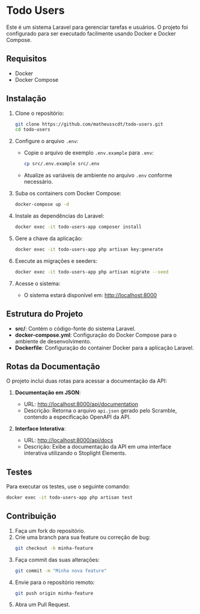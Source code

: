 # Todo Users

Este é um sistema Laravel para gerenciar tarefas e usuários. O projeto foi configurado para ser executado facilmente usando Docker e Docker Compose.

## Requisitos

- Docker
- Docker Compose

## Instalação

1. Clone o repositório:
   ```bash
   git clone https://github.com/matheusscdt/todo-users.git
   cd todo-users
   ```

2. Configure o arquivo `.env`:
   - Copie o arquivo de exemplo `.env.example` para `.env`:
     ```bash
     cp src/.env.example src/.env
     ```
   - Atualize as variáveis de ambiente no arquivo `.env` conforme necessário.

3. Suba os containers com Docker Compose:
   ```bash
   docker-compose up -d
   ```

4. Instale as dependências do Laravel:
   ```bash
   docker exec -it todo-users-app composer install
   ```

5. Gere a chave da aplicação:
   ```bash
   docker exec -it todo-users-app php artisan key:generate
   ```

6. Execute as migrações e seeders:
   ```bash
   docker exec -it todo-users-app php artisan migrate --seed
   ```

7. Acesse o sistema:
   - O sistema estará disponível em: [http://localhost:8000](http://localhost:8000)

## Estrutura do Projeto

- **src/**: Contém o código-fonte do sistema Laravel.
- **docker-compose.yml**: Configuração do Docker Compose para o ambiente de desenvolvimento.
- **Dockerfile**: Configuração do container Docker para a aplicação Laravel.

## Rotas da Documentação

O projeto inclui duas rotas para acessar a documentação da API:

1. **Documentação em JSON**:
   - URL: [http://localhost:8000/api/documentation](http://localhost:8000/api/documentation)
   - Descrição: Retorna o arquivo `api.json` gerado pelo Scramble, contendo a especificação OpenAPI da API.

2. **Interface Interativa**:
   - URL: [http://localhost:8000/api/docs](http://localhost:8000/api/docs)
   - Descrição: Exibe a documentação da API em uma interface interativa utilizando o Stoplight Elements.

## Testes

Para executar os testes, use o seguinte comando:
```bash
docker exec -it todo-users-app php artisan test
```

## Contribuição

1. Faça um fork do repositório.
2. Crie uma branch para sua feature ou correção de bug:
   ```bash
   git checkout -b minha-feature
   ```
3. Faça commit das suas alterações:
   ```bash
   git commit -m "Minha nova feature"
   ```
4. Envie para o repositório remoto:
   ```bash
   git push origin minha-feature
   ```
5. Abra um Pull Request.